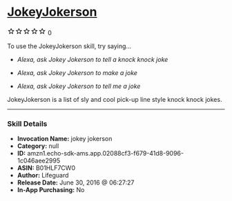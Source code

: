 # [JokeyJokerson](http://alexa.amazon.com/#skills/amzn1.echo-sdk-ams.app.02088cf3-f679-41d8-9096-1c046aee2995)
![0 stars](../../images/ic_star_border_black_18dp_1x.png)![0 stars](../../images/ic_star_border_black_18dp_1x.png)![0 stars](../../images/ic_star_border_black_18dp_1x.png)![0 stars](../../images/ic_star_border_black_18dp_1x.png)![0 stars](../../images/ic_star_border_black_18dp_1x.png) 0

To use the JokeyJokerson skill, try saying...

* *Alexa, ask Jokey Jokerson to tell a knock knock joke*

* *Alexa, ask Jokey Jokerson to make a joke*

* *Alexa, ask Jokey Jokerson to tell me a joke*

JokeyJokerson is a list of sly and cool pick-up line style knock knock jokes.

***

### Skill Details

* **Invocation Name:** jokey jokerson
* **Category:** null
* **ID:** amzn1.echo-sdk-ams.app.02088cf3-f679-41d8-9096-1c046aee2995
* **ASIN:** B01HLF7CW0
* **Author:** Lifeguard
* **Release Date:** June 30, 2016 @ 06:27:27
* **In-App Purchasing:** No
